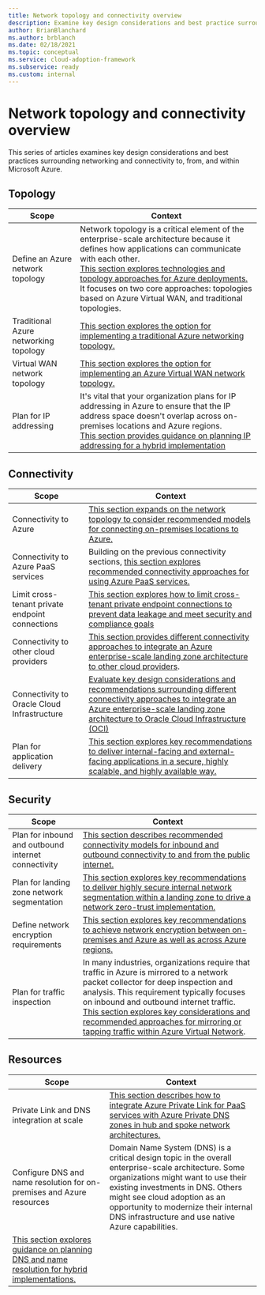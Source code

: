 ```yaml
---
title: Network topology and connectivity overview
description: Examine key design considerations and best practice surrounding networking and connectivity to, from, and within Microsoft Azure.
author: BrianBlanchard
ms.author: brblanch
ms.date: 02/18/2021
ms.topic: conceptual
ms.service: cloud-adoption-framework
ms.subservice: ready
ms.custom: internal
---
```


<!-- docutune:casing "Azure VPN Gateway" L7 -->
<!-- cSpell:ignore autoregistration BGPs MACsec MPLS MSEE onprem privatelink VPNs -->

# Network topology and connectivity overview

This series of articles examines key design considerations and best practices surrounding networking and connectivity to, from, and within Microsoft Azure.

## Topology

|Scope|Context|
|-|-|
| Define an Azure network topology |Network topology is a critical element of the enterprise-scale architecture because it defines how applications can communicate with each other. <br>  [This section explores technologies and topology approaches for Azure deployments.](../azure-best-practices/define-an-azure-network-topology.md) It focuses on two core approaches: topologies based on Azure Virtual WAN, and traditional topologies. |
| Traditional Azure networking topology |[This section explores the option for implementing a traditional Azure networking topology.](../azure-best-practices/traditional-azure-networking-topology.md) |
| Virtual WAN network topology | [This section explores the option for implementing an Azure Virtual WAN network topology.](../azure-best-practices/virtual-wan-network-topology.md) |
| Plan for IP addressing | It's vital that your organization plans for IP addressing in Azure to ensure that the IP address space doesn't overlap across on-premises locations and Azure regions. <br> [This section provides guidance on planning IP addressing for a hybrid implementation](../azure-best-practices/plan-for-ip-addressing.md) | 



## Connectivity 

|Scope|Context|
|-|-|
| Connectivity to Azure |[This section expands on the network topology to consider recommended models for connecting on-premises locations to Azure.](../azure-best-practices/connectivity-to-azure.md)|
| Connectivity to Azure PaaS services |Building on the previous connectivity sections, [this section explores recommended connectivity approaches for using Azure PaaS services.](../azure-best-practices/connectivity-to-azure-paas-services.md)|
| Limit cross-tenant private endpoint connections| [This section explores how to limit cross-tenant private endpoint connections to prevent data leakage and meet security and compliance goals](../azure-best-practices/limit-cross-tenant-private-endpoint-connections.md) |
|Connectivity to other cloud providers | [This section provides different connectivity approaches to integrate an Azure enterprise-scale landing zone architecture to other cloud providers](../azure-best-practices/connectivity-to-other-providers.md).|
| Connectivity to Oracle Cloud Infrastructure| [Evaluate key design considerations and recommendations surrounding different connectivity approaches to integrate an Azure enterprise-scale landing zone architecture to Oracle Cloud Infrastructure (OCI)](../azure-best-practices/connectivity-to-other-providers-oci.md)
|Plan for application delivery | [This section explores key recommendations to deliver internal-facing and external-facing applications in a secure, highly scalable, and highly available way.](../azure-best-practices/plan-for-app-delivery.md)|

## Security

|Scope|Context|
|-|-|
| Plan for inbound and outbound internet connectivity | [This section describes recommended connectivity models for inbound and outbound connectivity to and from the public internet.](../azure-best-practices/plan-for-inbound-and-outbound-internet-connectivity.md)|
| Plan for landing zone network segmentation | [This section explores key recommendations to deliver highly secure internal network segmentation within a landing zone to drive a network zero-trust implementation.](../azure-best-practices/plan-for-landing-zone-network-segmentation.md)|
| Define network encryption requirements | [This section explores key recommendations to achieve network encryption between on-premises and Azure as well as across Azure regions.](../azure-best-practices/define-network-encryption-requirements.md)|
|Plan for traffic inspection |In many industries, organizations require that traffic in Azure is mirrored to a network packet collector for deep inspection and analysis. This requirement typically focuses on inbound and outbound internet traffic. [This section explores key considerations and recommended approaches for mirroring or tapping traffic within Azure Virtual Network](../azure-best-practices/plan-for-traffic-inspection.md).|

## Resources

|Scope|Context|
|-|-|
|Private Link and DNS integration at scale| [This section describes how to integrate Azure Private Link for PaaS services with Azure Private DNS zones in hub and spoke network architectures.](../azure-best-practices/private-link-and-dns-integration-at-scale.md)|
|Configure DNS and name resolution for on-premises and Azure resources| Domain Name System (DNS) is a critical design topic in the overall enterprise-scale architecture. Some organizations might want to use their existing investments in DNS. Others might see cloud adoption as an opportunity to modernize their internal DNS infrastructure and use native Azure capabilities.
[This section explores guidance on planning DNS and name resolution for hybrid implementations.](../azure-best-practices/dns-for-on-premises-and-azure-resources.md)|

